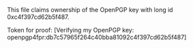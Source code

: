 This file claims ownership of the OpenPGP key with long id 0xc4f397cd62b5f487.

Token for proof:
[Verifying my OpenPGP key: openpgp4fpr:db7c57965f264c40bba81092c4f397cd62b5f487]